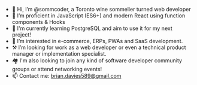 - 👋 Hi, I’m @sommcoder, a Toronto wine sommelier turned web developer
- 📖 I’m proficient in JavaScript (ES6+) and modern React using function components & Hooks
- 🌱 I'm currently learning PostgreSQL and aim to use it for my next project!
- 👀 I’m interested in e-commerce, ERPs, PWAs and SaaS development.
- ⚒️ I’m looking for work as a web developer or even a technical product manager or implementation specialist.
- 🏘️ I'm also looking to join any kind of software developer community groups or attend networking events!
- 📫 Contact me: brian.davies589@gmail.com
